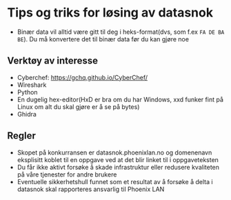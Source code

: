 # Tips og triks for løsing av datasnok

 * Binær data vil alltid være gitt til deg i heks-format(dvs, som f.ex `FA DE BA BE`). Du må konvertere det til binær data før du kan gjøre noe

## Verktøy av interesse

 * Cyberchef: https://gchq.github.io/CyberChef/
 * Wireshark
 * Python
 * En dugelig hex-editor(HxD er bra om du har Windows, xxd funker fint på Linux om alt du skal gjøre er å se på bytes)
 * Ghidra

## Regler

 * Skopet på konkurransen er datasnok.phoenixlan.no og domenenavn eksplisitt koblet til en oppgave ved at det blir linket til i oppgaveteksten
 * Du får ikke aktivt forsøke å skade infrastruktur eller redusere kvaliteten på våre tjenester for andre brukere
 * Eventuelle sikkerhetshull funnet som et resultat av å forsøke å delta i datasnok skal rapporteres ansvarlig til Phoenix LAN
